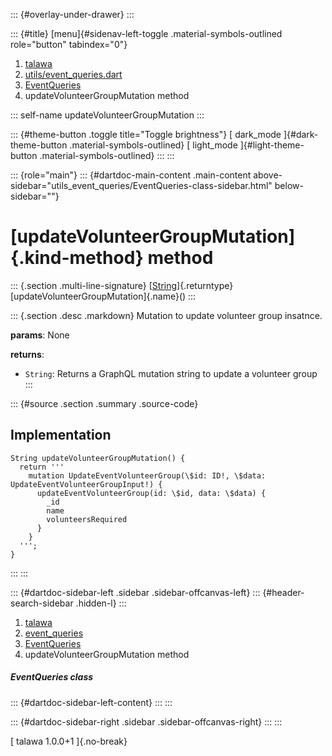 ::: {#overlay-under-drawer}
:::

::: {#title}
[menu]{#sidenav-left-toggle .material-symbols-outlined role="button"
tabindex="0"}

1.  [talawa](../../index.html)
2.  [utils/event_queries.dart](../../utils_event_queries/)
3.  [EventQueries](../../utils_event_queries/EventQueries-class.html)
4.  updateVolunteerGroupMutation method

::: self-name
updateVolunteerGroupMutation
:::

::: {#theme-button .toggle title="Toggle brightness"}
[ dark_mode ]{#dark-theme-button .material-symbols-outlined} [
light_mode ]{#light-theme-button .material-symbols-outlined}
:::
:::

::: {role="main"}
::: {#dartdoc-main-content .main-content above-sidebar="utils_event_queries/EventQueries-class-sidebar.html" below-sidebar=""}
<div>

# [updateVolunteerGroupMutation]{.kind-method} method

</div>

::: {.section .multi-line-signature}
[[String](https://api.flutter.dev/flutter/dart-core/String-class.html)]{.returntype}
[updateVolunteerGroupMutation]{.name}()
:::

::: {.section .desc .markdown}
Mutation to update volunteer group insatnce.

**params**: None

**returns**:

-   `String`: Returns a GraphQL mutation string to update a volunteer
    group
:::

::: {#source .section .summary .source-code}
## Implementation

``` language-dart
String updateVolunteerGroupMutation() {
  return '''
    mutation UpdateEventVolunteerGroup(\$id: ID!, \$data: UpdateEventVolunteerGroupInput!) {
      updateEventVolunteerGroup(id: \$id, data: \$data) {
        _id
        name
        volunteersRequired
      }
    }
  ''';
}
```
:::
:::

::: {#dartdoc-sidebar-left .sidebar .sidebar-offcanvas-left}
::: {#header-search-sidebar .hidden-l}
:::

1.  [talawa](../../index.html)
2.  [event_queries](../../utils_event_queries/)
3.  [EventQueries](../../utils_event_queries/EventQueries-class.html)
4.  updateVolunteerGroupMutation method

##### EventQueries class

::: {#dartdoc-sidebar-left-content}
:::
:::

::: {#dartdoc-sidebar-right .sidebar .sidebar-offcanvas-right}
:::
:::

[ talawa 1.0.0+1 ]{.no-break}
